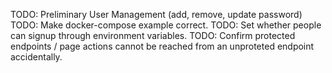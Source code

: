 TODO: Preliminary User Management (add, remove, update password)
TODO: Make docker-compose example correct.
TODO: Set whether people can signup through environment variables.
TODO: Confirm protected endpoints / page actions cannot be reached from an unproteted endpoint accidentally.
